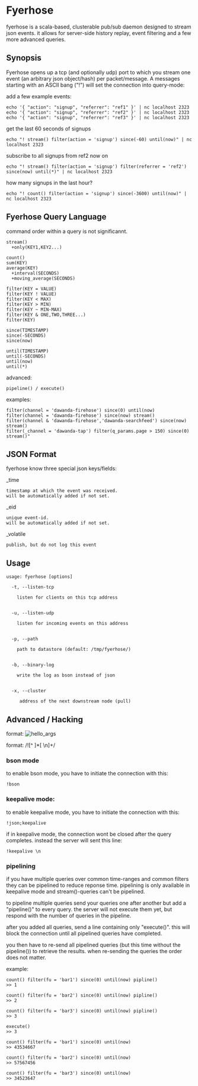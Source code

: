 Fyerhose
========

fyerhose is a scala-based, clusterable pub/sub daemon designed to stream json events. 
it allows for server-side history replay, event filtering and a few more advanced queries.


Synopsis
--------

Fyerhose opens up a tcp (and optionally udp) port to which you stream
one event (an arbitrary json object/hash) per packet/message. A messages
starting with an ASCII bang ("!") will set the connection into query-mode:

add a few example events:

    echo '{ "action": "signup", "referrer": "ref1" }' | nc localhost 2323
    echo '{ "action": "signup", "referrer": "ref2" }' | nc localhost 2323
    echo '{ "action": "signup", "referrer": "ref3" }' | nc localhost 2323


get the last 60 seconds of signups
 
    echo "! stream() filter(action = 'signup') since(-60) until(now)" | nc localhost 2323


subscribe to all signups from ref2 now on
 
    echo "! stream() filter(action = 'signup') filter(referrer = 'ref2') since(now) until(*)" | nc localhost 2323


how many signups in the last hour?
 
    echo "! count() filter(action = 'signup') since(-3600) until(now)" | nc localhost 2323



Fyerhose Query Language
-----------------------

command order within a query is not significannt.

    stream()   
      +only(KEY1,KEY2...)

    count()
    sum(KEY)
    average(KEY)
      +interval(SECONDS)
      +moving_average(SECONDS)

    filter(KEY = VALUE)
    filter(KEY ! VALUE)
    filter(KEY < MAX)
    filter(KEY > MIN)
    filter(KEY ~ MIN-MAX)
    filter(KEY & ONE,TWO,THREE...)
    filter(KEY)

    since(TIMESTAMP)
    since(-SECONDS)
    since(now)

    until(TIMESTAMP)
    until(-SECONDS)
    until(now)
    until(*)


advanced:

    pipeline() / execute()


examples:

    filter(channel = 'dawanda-firehose') since(0) until(now)
    filter(channel = 'dawanda-firehose') since(now) stream()
    filter(channel & 'dawanda-firehose','dawanda-searchfeed') since(now) stream()
    filter(_channel = 'dawanda-tap') filter(q_params.page > 150) since(0) stream()" 




JSON Format
-----------

fyerhose know three special json keys/fields:

  _time

    timestamp at which the event was received.
    will be automatically added if not set.


  _eid

    unique event-id. 
    will be automatically added if not set.


  _volatile

    publish, but do not log this event



Usage
-----

    usage: fyerhose [options]
      
      -t, --listen-tcp 

        listen for clients on this tcp address


      -u, --listen-udp

        listen for incoming events on this address


      -p, --path

        path to datastore (default: /tmp/fyerhose/)


      -b, --binary-log

        write the log as bson instead of json


      -x, --cluster

         address of the next downstream node (pull)



Advanced / Hacking
------------------

  format: ![hello_args](whitespace/newline)

  format: /![^ ]*[ \n]+/


### bson mode

to enable bson mode, you have to initiate the connection with this: 

    !bson


### keepalive mode:

to enable keepalive mode, you have to initiate the connection with
this: 

    !json;keepalive


if in keepalive mode, the connection wont be closed after the query 
completes. instead the server will sent this line:

    !keepalive \n



### pipelining

if you have multiple queries over common time-ranges and common filters
they can be pipelined to reduce reponse time. pipelining is only available 
in keepalive mode and stream()-queries can't be pipelined.

to pipeline multiple queries send your queries one after another but 
add a "pipeline()" to every query. the server will not execute them yet, 
but respond with the number of queries in the pipeline.

after you added all queries, send a line containing only "execute()". 
this will block the connection until all pipelined queries have completed. 

you then have to re-send all pipelined queries (but this time without the 
pipeline()) to retrieve the results. when re-sending the queries the order 
does not matter.

example:

    count() filter(fu = 'bar1') since(0) until(now) pipline()
    >> 1

    count() filter(fu = 'bar2') since(0) until(now) pipline()
    >> 2

    count() filter(fu = 'bar3') since(0) until(now) pipline()
    >> 3

    execute()
    >> 3

    count() filter(fu = 'bar1') since(0) until(now)
    >> 43534667

    count() filter(fu = 'bar2') since(0) until(now)
    >> 57567456

    count() filter(fu = 'bar3') since(0) until(now)
    >> 34523647

